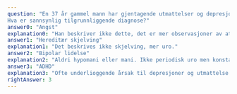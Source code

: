 ```yaml
---
question: "En 37 år gammel mann har gjentagende utmattelser og depresjoner uten forståelig årsak. Han er i jobb som økonom, har kone og 3 friske barn, ingrn vansker med økonomi. Minimal alkoholbruk og ingen andre rusmidler. Han er somatisk frisk. Han har aldri hatt hypomani, mani, realitetsbrist, alvorlig depresjon/suicidalitet. Siden han var 25 år har han hatt gjentatte moderate depresjoner samt økende utmattelse. I konsultrasjonene er han alltid intens i kontakten i starten, prater mye og hektisk, men er blid og interagerer normalt. Utover i samtalen er han alltid mer og mer ukonsentrert. Du har lagt merke til at han alltid sitter og rister på en fot, vrir seg i stolen, mister telefonen i gulvet når han skal notere nye avtaler.
Hva er sannsynlig tilgrunnliggende diagnose?"
answer0: "Angst"
explanation0: "Han beskriver ikke dette, det er mer observasjoner av atferd enn opplevd lidelse hos denne mannen. "
answer1: "Hereditær skjelving"
explanation1: "Det beskrives ikke skjelving, mer uro."
answer2: "Bipolar lidelse"
explanation2: "Aldri hypomani eller mani. Ikke periodisk uro men konstant"
answer3: "ADHD"
explanation3: "Ofte underlioggende årsak til depresjoner og utmattelse hos voksne. Småmotorisk urolig, ukonsentrert / kort oppmerksomhetsspenn."
rightAnswer: 3
---
```




